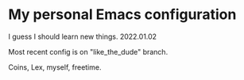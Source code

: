 # My personal Emacs configuration

I guess I should learn new things. 2022.01.02

Most recent config is on "like_the_dude" branch.

Coins, Lex, myself, freetime.
